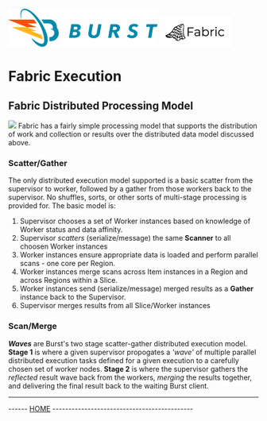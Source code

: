 ![Burst](../../../../../../../../documentation/burst_h_small.png "")
![Burst](../../../../../../../doc/fabric_small.png "")

# Fabric Execution

## Fabric Distributed Processing Model
![](../../../../../../../../doc/processing_model.png )
Fabric has a fairly simple processing model that supports the distribution of work and collection or results
over the distributed data model discussed above.

### Scatter/Gather
The only  distributed execution model supported is a basic scatter from the supervisor to worker, followed by
a gather from those workers back to the supervisor. No shuffles, sorts, or other sorts of multi-stage processing
is provided for. The basic model is:
1) Supervisor chooses a set of Worker instances based on knowledge of Worker status and data affinity.
1) Supervisor _scatters_ (serialize/message) the same __Scanner__ to all choosen Worker instances
1) Worker instances ensure appropriate data is loaded and perform parallel scans - one core per Region.
1) Worker instances merge scans across Item instances in a Region and across Regions within a Slice.
1) Worker instances send (serialize/message) merged results as a __Gather__ instance back to the Supervisor.
1) Supervisor merges results from all Slice/Worker instances

### Scan/Merge
___Waves___ are Burst's two stage scatter-gather distributed execution model.
__Stage 1__ is where a given supervisor propogates a  _'wave'_ of multiple
parallel distributed execution tasks defined for a given execution
to a carefully chosen set of worker nodes. __Stage 2__ is where the supervisor
gathers the _reflected_ result wave back from the workers, _merging_ the
results together, and delivering the final result
back to the waiting Burst client.

---
------ [HOME](../../../../../../../../../readme.md) --------------------------------------------
